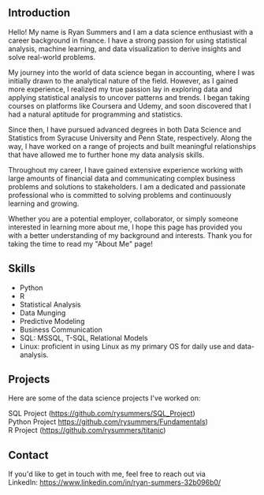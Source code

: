 ## Introduction

Hello! My name is Ryan Summers and I am a data science enthusiast with a career background in finance. I have a strong passion for using statistical analysis, machine learning, and data visualization to derive insights and solve real-world problems.

My journey into the world of data science began in accounting, where I was initially drawn to the analytical nature of the field. However, as I gained more experience, I realized my true passion lay in exploring data and applying statistical analysis to uncover patterns and trends. I began taking courses on platforms like Coursera and Udemy, and soon discovered that I had a natural aptitude for programming and statistics.

Since then, I have pursued advanced degrees in both Data Science and Statistics from Syracuse University and Penn State, respectively. Along the way, I have worked on a range of projects and built meaningful relationships that have allowed me to further hone my data analysis skills.

Throughout my career, I have gained extensive experience working with large amounts of financial data and communicating complex business problems and solutions to stakeholders. I am a dedicated and passionate professional who is committed to solving problems and continuously learning and growing.

Whether you are a potential employer, collaborator, or simply someone interested in learning more about me, I hope this page has provided you with a better understanding of my background and interests. Thank you for taking the time to read my "About Me" page!

## Skills

* Python
* R
* Statistical Analysis
* Data Munging
* Predictive Modeling
* Business Communication
* SQL: MSSQL, T-SQL, Relational Models
* Linux: proficient in using Linux as my primary OS for daily use and data-analysis.

## Projects

Here are some of the data science projects I've worked on:

SQL Project (https://github.com/rysummers/SQL_Project) <br />
Python Project https://github.com/rysummers/Fundamentals) <br />
R Project (https://github.com/rysummers/titanic) <br />

## Contact

If you'd like to get in touch with me, feel free to reach out via <br />
LinkedIn: https://www.linkedin.com/in/ryan-summers-32b096b0/
